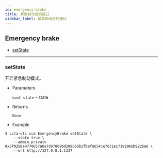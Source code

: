 ```yaml
---
id: emergency-brake
title: 紧急制动合约接口
sidebar_label: 紧急制动合约接口
---
```



<h2 class="hover-list">Emergency brake</h2>

* [setState](#setState)

* * *

### setState

开启紧急制动模式。

* Parameters
    
    `bool state` - state

* Returns
    
    `None`

* Example

```shell
$ cita-cli scm EmergencyBrake setState \
    --state true \
    --admin-private 0x5f0258a4778057a8a7d97809bd209055b2fbafa654ce7d31ec7191066b9225e6 \
    --url http://127.0.0.1:1337
```